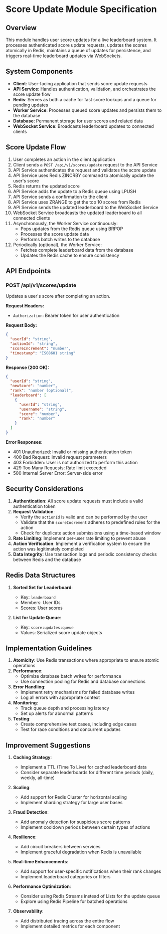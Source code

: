 # Score Update Module Specification

## Overview
This module handles user score updates for a live leaderboard system. It processes authenticated score update requests, updates the scores atomically in Redis, maintains a queue of updates for persistence, and triggers real-time leaderboard updates via WebSockets.

## System Components
- **Client**: User-facing application that sends score update requests
- **API Service**: Handles authentication, validation, and orchestrates the score update flow
- **Redis**: Serves as both a cache for fast score lookups and a queue for pending updates
- **Worker Service**: Processes queued score updates and persists them to the database
- **Database**: Permanent storage for user scores and related data
- **WebSocket Service**: Broadcasts leaderboard updates to connected clients

## Score Update Flow

1. User completes an action in the client application
2. Client sends a `POST /api/v1/scores/update` request to the API Service
3. API Service authenticates the request and validates the score update
4. API Service uses Redis ZINCRBY command to atomically update the user's score
5. Redis returns the updated score
6. API Service adds the update to a Redis queue using LPUSH
7. API Service sends a confirmation to the client
8. API Service uses ZRANGE to get the top 10 scores from Redis
9. API Service sends the updated leaderboard to the WebSocket Service
10. WebSocket Service broadcasts the updated leaderboard to all connected clients
11. Asynchronously, the Worker Service continuously:
    - Pops updates from the Redis queue using BRPOP
    - Processes the score update data
    - Performs batch writes to the database
12. Periodically (optional), the Worker Service:
    - Fetches complete leaderboard data from the database
    - Updates the Redis cache to ensure consistency

## API Endpoints

### POST /api/v1/scores/update
Updates a user's score after completing an action.

**Request Headers:**
- `Authorization`: Bearer token for user authentication

**Request Body:**
```json
{
  "userId": "string",
  "actionId": "string",
  "scoreIncrement": "number",
  "timestamp": "ISO8601 string"
}
```

**Response (200 OK):**
```json
{
  "userId": "string",
  "newScore": "number",
  "rank": "number (optional)",
  "leaderboard": [
    {
      "userId": "string",
      "username": "string",
      "score": "number",
      "rank": "number"
    }
  ]
}
```

**Error Responses:**
- 401 Unauthorized: Invalid or missing authentication token
- 400 Bad Request: Invalid request parameters
- 403 Forbidden: User is not authorized to perform this action
- 429 Too Many Requests: Rate limit exceeded
- 500 Internal Server Error: Server-side error

## Security Considerations

1. **Authentication**: All score update requests must include a valid authentication token
2. **Request Validation**:
   - Verify the `actionId` is valid and can be performed by the user
   - Validate that the `scoreIncrement` adheres to predefined rules for the action
   - Check for duplicate action submissions using a time-based window
3. **Rate Limiting**: Implement per-user rate limiting to prevent abuse
4. **Action Verification**: Implement a verification system to ensure the action was legitimately completed
5. **Data Integrity**: Use transaction logs and periodic consistency checks between Redis and the database

## Redis Data Structures

1. **Sorted Set for Leaderboard**:
   - Key: `leaderboard`
   - Members: User IDs
   - Scores: User scores
   
2. **List for Update Queue**:
   - Key: `score:updates:queue`
   - Values: Serialized score update objects

## Implementation Guidelines

1. **Atomicity**: Use Redis transactions where appropriate to ensure atomic operations
2. **Performance**:
   - Optimize database batch writes for performance
   - Use connection pooling for Redis and database connections
3. **Error Handling**:
   - Implement retry mechanisms for failed database writes
   - Log all errors with appropriate context
4. **Monitoring**:
   - Track queue depth and processing latency
   - Set up alerts for abnormal patterns
5. **Testing**:
   - Create comprehensive test cases, including edge cases
   - Test for race conditions and concurrent updates

## Improvement Suggestions

1. **Caching Strategy**:
   - Implement a TTL (Time To Live) for cached leaderboard data
   - Consider separate leaderboards for different time periods (daily, weekly, all-time)

2. **Scaling**:
   - Add support for Redis Cluster for horizontal scaling
   - Implement sharding strategy for large user bases

3. **Fraud Detection**:
   - Add anomaly detection for suspicious score patterns
   - Implement cooldown periods between certain types of actions

4. **Resilience**:
   - Add circuit breakers between services
   - Implement graceful degradation when Redis is unavailable

5. **Real-time Enhancements**:
   - Add support for user-specific notifications when their rank changes
   - Implement leaderboard categories or filters

6. **Performance Optimization**:
   - Consider using Redis Streams instead of Lists for the update queue
   - Explore using Redis Pipeline for batched operations

7. **Observability**:
   - Add distributed tracing across the entire flow
   - Implement detailed metrics for each component